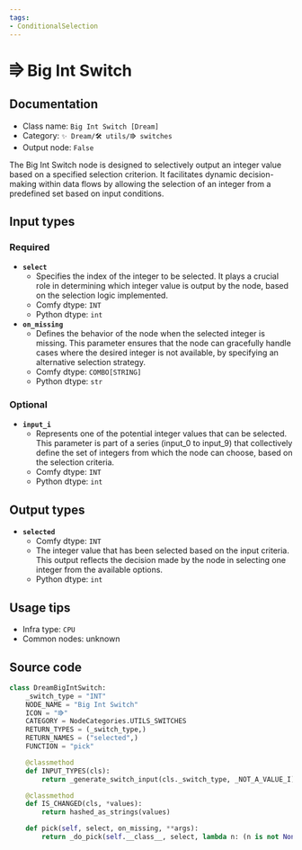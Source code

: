 ```yaml
---
tags:
- ConditionalSelection
---
```


# ⭆ Big Int Switch
## Documentation
- Class name: `Big Int Switch [Dream]`
- Category: `✨ Dream/🛠 utils/⭆ switches`
- Output node: `False`

The Big Int Switch node is designed to selectively output an integer value based on a specified selection criterion. It facilitates dynamic decision-making within data flows by allowing the selection of an integer from a predefined set based on input conditions.
## Input types
### Required
- **`select`**
    - Specifies the index of the integer to be selected. It plays a crucial role in determining which integer value is output by the node, based on the selection logic implemented.
    - Comfy dtype: `INT`
    - Python dtype: `int`
- **`on_missing`**
    - Defines the behavior of the node when the selected integer is missing. This parameter ensures that the node can gracefully handle cases where the desired integer is not available, by specifying an alternative selection strategy.
    - Comfy dtype: `COMBO[STRING]`
    - Python dtype: `str`
### Optional
- **`input_i`**
    - Represents one of the potential integer values that can be selected. This parameter is part of a series (input_0 to input_9) that collectively define the set of integers from which the node can choose, based on the selection criteria.
    - Comfy dtype: `INT`
    - Python dtype: `int`
## Output types
- **`selected`**
    - Comfy dtype: `INT`
    - The integer value that has been selected based on the input criteria. This output reflects the decision made by the node in selecting one integer from the available options.
    - Python dtype: `int`
## Usage tips
- Infra type: `CPU`
- Common nodes: unknown


## Source code
```python
class DreamBigIntSwitch:
    _switch_type = "INT"
    NODE_NAME = "Big Int Switch"
    ICON = "⭆"
    CATEGORY = NodeCategories.UTILS_SWITCHES
    RETURN_TYPES = (_switch_type,)
    RETURN_NAMES = ("selected",)
    FUNCTION = "pick"

    @classmethod
    def INPUT_TYPES(cls):
        return _generate_switch_input(cls._switch_type, _NOT_A_VALUE_I)

    @classmethod
    def IS_CHANGED(cls, *values):
        return hashed_as_strings(values)

    def pick(self, select, on_missing, **args):
        return _do_pick(self.__class__, select, lambda n: (n is not None) and (n != _NOT_A_VALUE_I), on_missing, **args)

```
